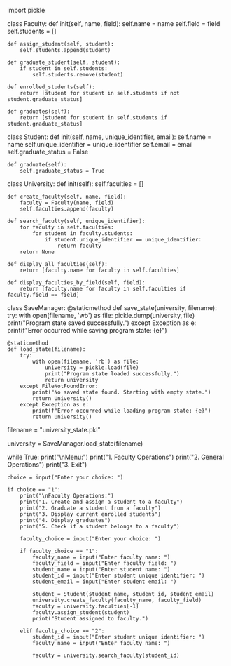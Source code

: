 import pickle

class Faculty:
    def init(self, name, field):
        self.name = name
        self.field = field
        self.students = []

    def assign_student(self, student):
        self.students.append(student)

    def graduate_student(self, student):
        if student in self.students:
            self.students.remove(student)

    def enrolled_students(self):
        return [student for student in self.students if not student.graduate_status]

    def graduates(self):
        return [student for student in self.students if student.graduate_status]


class Student:
    def init(self, name, unique_identifier, email):
        self.name = name
        self.unique_identifier = unique_identifier
        self.email = email
        self.graduate_status = False

    def graduate(self):
        self.graduate_status = True


class University:
    def init(self):
        self.faculties = []

    def create_faculty(self, name, field):
        faculty = Faculty(name, field)
        self.faculties.append(faculty)

    def search_faculty(self, unique_identifier):
        for faculty in self.faculties:
            for student in faculty.students:
                if student.unique_identifier == unique_identifier:
                    return faculty
        return None

    def display_all_faculties(self):
        return [faculty.name for faculty in self.faculties]

    def display_faculties_by_field(self, field):
        return [faculty.name for faculty in self.faculties if faculty.field == field]


class SaveManager:
    @staticmethod
    def save_state(university, filename):
        try:
            with open(filename, 'wb') as file:
                pickle.dump(university, file)
                print("Program state saved successfully.")
        except Exception as e:
            print(f"Error occurred while saving program state: {e}")

    @staticmethod
    def load_state(filename):
        try:
            with open(filename, 'rb') as file:
                university = pickle.load(file)
                print("Program state loaded successfully.")
                return university
        except FileNotFoundError:
            print("No saved state found. Starting with empty state.")
            return University()
        except Exception as e:
            print(f"Error occurred while loading program state: {e}")
            return University()


filename = "university_state.pkl"

university = SaveManager.load_state(filename)

while True:
    print("\nMenu:")
    print("1. Faculty Operations")
    print("2. General Operations")
    print("3. Exit")

    choice = input("Enter your choice: ")

    if choice == "1":
        print("\nFaculty Operations:")
        print("1. Create and assign a student to a faculty")
        print("2. Graduate a student from a faculty")
        print("3. Display current enrolled students")
        print("4. Display graduates")
        print("5. Check if a student belongs to a faculty")

        faculty_choice = input("Enter your choice: ")

        if faculty_choice == "1":
            faculty_name = input("Enter faculty name: ")
            faculty_field = input("Enter faculty field: ")
            student_name = input("Enter student name: ")
            student_id = input("Enter student unique identifier: ")
            student_email = input("Enter student email: ")

            student = Student(student_name, student_id, student_email)
            university.create_faculty(faculty_name, faculty_field)
            faculty = university.faculties[-1]
            faculty.assign_student(student)
            print("Student assigned to faculty.")

        elif faculty_choice == "2":
            student_id = input("Enter student unique identifier: ")
            faculty_name = input("Enter faculty name: ")

            faculty = university.search_faculty(student_id)
